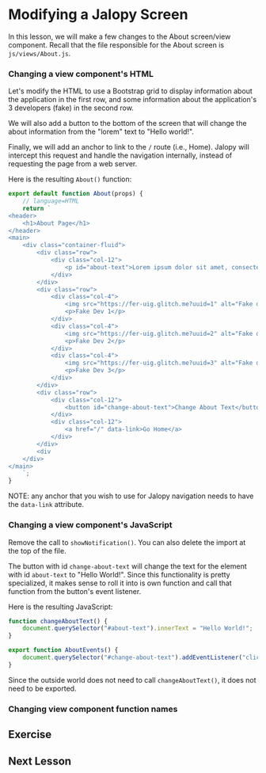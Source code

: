 # Modifying a Jalopy Screen

In this lesson, we will make a few changes to the About screen/view component. Recall that the file responsible for the About screen is `js/views/About.js`.

### Changing a view component's HTML

Let's modify the HTML to use a Bootstrap grid to display information about the application in the first row, and some information about the application's 3 developers (fake) in the second row.

We will also add a button to the bottom of the screen that will change the about information from the "lorem" text to "Hello world!". 

Finally, we will add an anchor to link to the `/` route (i.e., Home). Jalopy will intercept this request and handle the navigation internally, instead of requesting the page from a web server.

Here is the resulting `About()` function:

```js
export default function About(props) {
    // language=HTML
    return `
<header>
    <h1>About Page</h1>
</header>
<main>
    <div class="container-fluid">
        <div class="row">
            <div class="col-12">
                <p id="about-text">Lorem ipsum dolor sit amet, consectetur adipisicing elit. Aliquid animi illo possimus quis sit. Amet, aspernatur autem cum dicta doloremque eveniet fugit hic id mollitia neque nesciunt, obcaecati similique, voluptate.</p>
            </div>
        </div>
        <div class="row">
            <div class="col-4">
                <img src="https://fer-uig.glitch.me?uuid=1" alt="Fake dev 1">
                <p>Fake Dev 1</p>
            </div>
            <div class="col-4">
                <img src="https://fer-uig.glitch.me?uuid=2" alt="Fake dev 2">
                <p>Fake Dev 2</p>
            </div>
            <div class="col-4">
                <img src="https://fer-uig.glitch.me?uuid=3" alt="Fake dev 3">
                <p>Fake Dev 3</p>
            </div>
        </div>
        <div class="row">
            <div class="col-12">
                <button id="change-about-text">Change About Text</button>
            </div>
            <div class="col-12">
                <a href="/" data-link>Go Home</a>
            </div>
        </div>
        <div
    </div>
</main>
    `;
}
```

NOTE: any anchor that you wish to use for Jalopy navigation needs to have the `data-link` attribute.

### Changing a view component's JavaScript

Remove the call to `showNotification()`. You can also delete the import at the top of the file.

The button with id `change-about-text` will change the text for the element with id `about-text` to "Hello World!". Since this functionality is pretty specialized, it makes sense to roll it into is own function and call that function from the button's event listener. 

Here is the resulting JavaScript:

```js
function changeAboutText() {
    document.querySelector("#about-text").innerText = "Hello World!";
}

export function AboutEvents() {
    document.querySelector("#change-about-text").addEventListener("click", changeAboutText);
}
```

Since the outside world does not need to call `changeAboutText()`, it does not need to be exported.

### Changing view component function names



## Exercise

## Next Lesson
